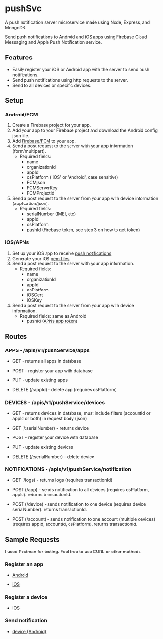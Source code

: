 # pushSvc

A push notification server microservice made using Node, Express, and MongoDB. 

Send push notifications to Android and iOS apps using Firebase Cloud Messaging and Apple Push Notification service. 

## Features
- Easily register your iOS or Android app with the server to send push notifications.
- Send push notifications using http requests to the server.
- Send to all devices or specific devices.

## Setup

### Android/FCM

1. Create a Firebase project for your app.
2. Add your app to your Firebase project and download the Android config json file.
3. Add [Firebase/FCM](https://firebase.google.com/docs/cloud-messaging/android/client) to your app. 
4. Send a post request to the server with your app information (form/multipart). 
    - Required fields:
        - name
        - organizationId
        - appId
        - osPlatform ('iOS' or 'Android', case sensitive)
        - FCMjson
        - FCMServerKey
        - FCMProjectId
5. Send a post request to the server from your app with device information (application/json).
    - Required fields:
        - serialNumber (IMEI, etc)
        - appId
        - osPlatform
        - pushId (Firebase token, see step 3 on how to get token)

### iOS/APNs

1. Set up your iOS app to receive [push notifications](https://developer.apple.com/documentation/usernotifications)
2. Generate your iOS [pem files](https://github.com/node-apn/node-apn/wiki/Preparing-Certificates).
3. Send a post request to the server with your app information.
    - Required fields:
        - name
        - organizationId
        - appId
        - osPlatform
        - iOSCert
        - iOSKey
4. Send a post request to the server from your app with device information.
    - Required fields: same as Android
        - pushId ([APNs app token](https://developer.apple.com/documentation/usernotifications/registering_your_app_with_apns))


## Routes

### APPS - /apis/v1/pushService/apps

- GET - returns all apps in database

- POST - register your app with database

- PUT - update existing apps

- DELETE (/:appId) - delete app (requires osPlatform)

### DEVICES - /apis/v1/pushService/devices

- GET - returns devices in database, must include filters (accountId or appId or both) in request body (json)

- GET (/:serialNumber) - returns device

- POST - register your device with database

- PUT - update existing devices

- DELETE (/:serialNumber) - delete device
 
### NOTIFICATIONS - /apis/v1/pushService/notification

- GET (/logs) - returns logs (requires transactionId)

- POST (/app) - sends notification to all devices (requires osPlatform, appId). returns transactionId.

- POST (/device) - sends notification to one device (requires device serialNumber). returns transactionId.

- POST (/account) - sends notification to one account (multiple devices) (requires appId, accountId, osPlatform). returns transactionId.


## Sample Requests

I used Postman for testing. Feel free to use CURL or other methods.

### Register an app

- [Android](https://imgur.com/fi6ZiJV)

- [iOS](https://imgur.com/RWROVhN)

### Register a device

- [iOS](https://imgur.com/SAOV01j)

### Send notification

- [device (Android)](https://imgur.com/SPLlzUK)
